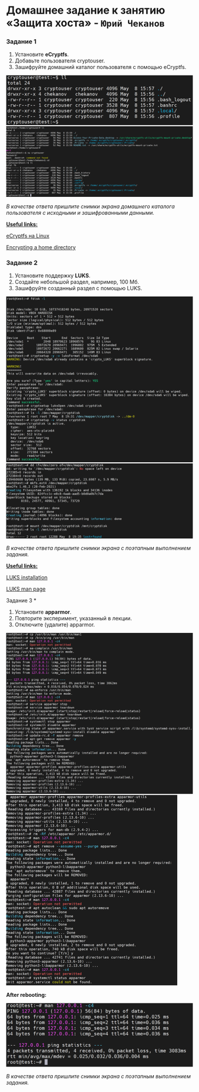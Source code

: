 # Домашнее задание к занятию «Защита хоста» - `Юрий Чеканов`

### Задание 1

1. Установите **eCryptfs**.
2. Добавьте пользователя cryptouser.
3. Зашифруйте домашний каталог пользователя с помощью eCryptfs.

<img src="pics/1302/cryptouser_home.png" alt="cryptouser_home" style="zoom:50%;" />

<img src="pics/1302/cryptouser_home_encrypt.png" alt="cryptouser_home_encrypt" style="zoom:50%;" />

*В качестве ответа пришлите снимки экрана домашнего каталога пользователя с исходными и зашифрованными данными.*

**<u>Useful links:</u>**

[eCryptfs на Linux](https://itsecforu.ru/2020/06/06/🐧-как-зашифровать-каталоги-с-помощью-ec/)

[Encrypting a home directory](https://toadmin.ru/как-зашифровать-домашнюю-папку-в-linux/)

### Задание 2

1. Установите поддержку **LUKS**.
2. Создайте небольшой раздел, например, 100 Мб.
3. Зашифруйте созданный раздел с помощью LUKS.

<img src="pics/1302/luks1.png" alt="luks1" style="zoom:50%;" />

<img src="pics/1302/luks2.png" alt="luks2" style="zoom:50%;" />

*В качестве ответа пришлите снимки экрана с поэтапным выполнением задания.*

**<u>Useful links:</u>**

[LUKS installation](https://losst.pro/shifrovanie-diskov-v-linux)

[LUKS man page](https://manpages.debian.org/buster/cryptsetup-bin/cryptsetup.8.en.html)

Задание 3 *

1. Установите **apparmor**.
2. Повторите эксперимент, указанный в лекции.
3. Отключите (удалите) apparmor.

<img src="pics/1302/apparmor1.png" alt="apparmor1" style="zoom:50%;" />

<img src="pics/1302/apparmor2.png" alt="apparmor2" style="zoom:50%;" />

**After rebooting:**

<img src="pics/1302/apparmor3.png" alt="apparmor3" style="zoom:50%;" />



*В качестве ответа пришлите снимки экрана с поэтапным выполнением задания.*